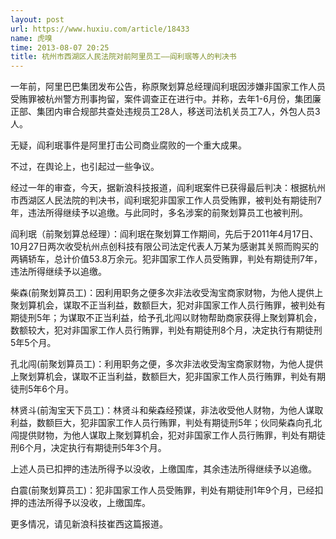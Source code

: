 ```yaml
---
layout: post
url: https://www.huxiu.com/article/18433
name: 虎嗅
time: 2013-08-07 20:25
title: 杭州市西湖区人民法院对前阿里员工——阎利珉等人的判决书
---
```

一年前，阿里巴巴集团发布公告，称原聚划算总经理阎利珉因涉嫌非国家工作人员受贿罪被杭州警方刑事拘留，案件调查正在进行中。并称，去年1-6月份，集团廉正部、集团内审合规部共查处违规员工28人，移送司法机关员工7人，外包人员3人。

无疑，阎利珉事件是阿里打击公司商业腐败的一个重大成果。

不过，在舆论上，也引起过一些争议。

经过一年的审查，今天，据新浪科技报道，阎利珉案件已获得最后判决：根据杭州市西湖区人民法院的判决书，阎利珉犯非国家工作人员受贿罪，被判处有期徒刑7年，违法所得继续予以追缴。与此同时，多名涉案的前聚划算员工也被判刑。

阎利珉（前聚划算总经理）：阎利珉在聚划算工作期间，先后于2011年4月17日、10月27日两次收受杭州点创科技有限公司法定代表人万某为感谢其关照而购买的两辆轿车，总计价值53.8万余元。犯非国家工作人员受贿罪，判处有期徒刑7年，违法所得继续予以追缴。

柴森(前聚划算员工)：因利用职务之便多次非法收受淘宝商家财物，为他人提供上聚划算机会，谋取不正当利益，数额巨大，犯对非国家工作人员行贿罪，被判处有期徒刑5年；为谋取不正当利益，给予孔北闯以财物帮助商家获得上聚划算机会，数额较大，犯对非国家工作人员行贿罪，判处有期徒刑8个月，决定执行有期徒刑5年5个月。

孔北闯(前聚划算员工)：利用职务之便，多次非法收受淘宝商家财物，为他人提供上聚划算机会，谋取不正当利益，数额巨大，犯非国家工作人员行贿罪，判处有期徒刑5年6个月。

林贤斗(前淘宝天下员工)：林贤斗和柴森经预谋，非法收受他人财物，为他人谋取利益，数额巨大，犯非国家工作人员行贿罪，判处有期徒刑5年；伙同柴森向孔北闯提供财物，为他人谋取上聚划算机会，犯对非国家工作人员行贿罪，判处有期徒刑6个月，决定执行有期徒刑5年3个月。

上述人员已扣押的违法所得予以没收，上缴国库，其余违法所得继续予以追缴。

白震(前聚划算员工)：犯非国家工作人员受贿罪，判处有期徒刑1年9个月，已经扣押的违法所得予以没收，上缴国库。

更多情况，请见新浪科技崔西这篇报道。

